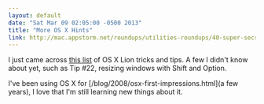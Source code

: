 ```yaml
---
layout: default
date: "Sat Mar 09 02:05:00 -0500 2013"
title: "More OS X Hints"
link: http://mac.appstorm.net/roundups/utilities-roundups/40-super-secret-os-x-lion-features-and-shortcuts/
---
```


I just came across [this
list](http://mac.appstorm.net/roundups/utilities-roundups/40-super-secret-os-x-lion-features-and-shortcuts/)
of OS X Lion tricks and tips. A few I didn't know about yet, such as Tip #22,
resizing windows with Shift and Option.

I've been using OS X for [/blog/2008/osx-first-impressions.html](a few years),
I love that I'm still learning new things about it.
